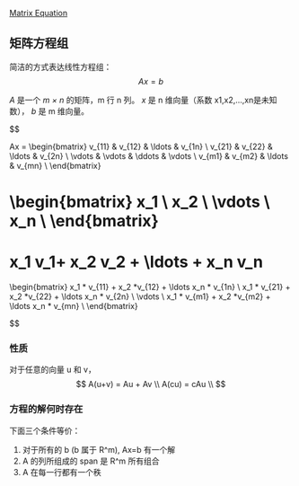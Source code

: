 [Matrix Equation](https://textbooks.math.gatech.edu/ila/matrix-equations.html)

## 矩阵方程组

简洁的方式表达线性方程组：
$$
Ax = b
$$

*A* 是一个 *m × n* 的矩阵，m 行 n 列。
*x* 是 n 维向量（系数 x1,x2,...,xn是未知数）， *b* 是 m 维向量。

$$

Ax = 
\begin{bmatrix}
v_{11} & v_{12} & \ldots & v_{1n} \\
v_{21} & v_{22} & \ldots & v_{2n} \\
\vdots & \vdots & \ddots & \vdots \\
v_{m1} & v_{m2} & \ldots & v_{mn} \\
\end{bmatrix}

\begin{bmatrix}
x_1 \\
x_2 \\
\vdots \\
x_n \\
\end{bmatrix} 
=
x_1 v_1+ x_2 v_2 + \ldots + x_n v_n 
=
\begin{bmatrix}
x_1 * v_{11} + x_2 *v_{12} + \ldots x_n * v_{1n} \\
x_1 * v_{21} + x_2 *v_{22} + \ldots x_n * v_{2n} \\
\vdots \\
x_1 * v_{m1} + x_2 *v_{m2} + \ldots x_n * v_{mn} \\
\end{bmatrix}

$$

### 性质
对于任意的向量 u 和 v，
$$
A(u+v) = Au + Av \\
A(cu) = cAu \\
$$

### 方程的解何时存在
下面三个条件等价：
1. 对于所有的 b (b 属于 R^m), Ax=b 有一个解
2. A 的列所组成的 span 是 R^m 所有组合
3. A 在每一行都有一个秩

